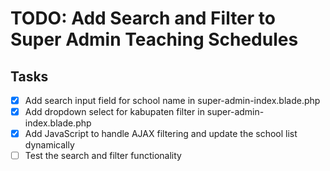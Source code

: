 # TODO: Add Search and Filter to Super Admin Teaching Schedules

## Tasks
- [x] Add search input field for school name in super-admin-index.blade.php
- [x] Add dropdown select for kabupaten filter in super-admin-index.blade.php
- [x] Add JavaScript to handle AJAX filtering and update the school list dynamically
- [ ] Test the search and filter functionality
